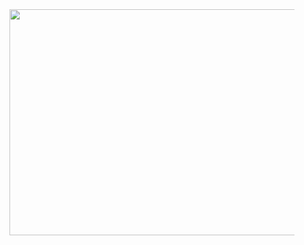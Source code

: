 <img src="https://github.com/csaroya20/netflixclone/blob/main/WhatsApp%20Video%202021-10-24%20at%203.30.10%20PM%20(1).gif" height="400" width="800"> 
